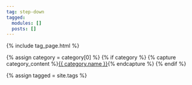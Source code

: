 ```yaml
---
tag: step-down
tagged:
  modules: []
  posts: []
---
```


{% include tag_page.html %}

{% assign category = category[0] %}
{% if category %}
{% capture category_content %}<a class="label" href="{{ category.url }}">{{ category.name }}</a>{% endcapture %}
{% endif %}

{% assign tagged = site.tags %}
